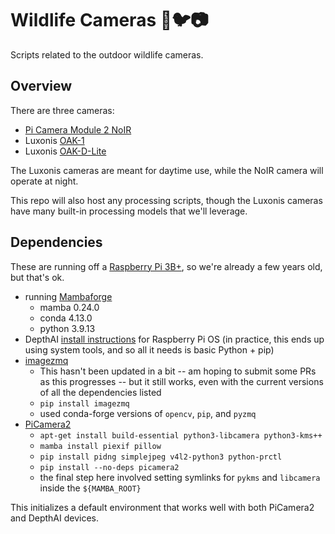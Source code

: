 # Wildlife Cameras 🦌️🐦️📷️

Scripts related to the outdoor wildlife cameras.

## Overview

There are three cameras:
  - [Pi Camera Module 2 NoIR](https://www.raspberrypi.com/products/pi-noir-camera-v2/)
  - Luxonis [OAK-1](https://docs.luxonis.com/projects/hardware/en/latest/pages/BW1093.html)
  - Luxonis [OAK-D-Lite](https://docs.luxonis.com/projects/hardware/en/latest/pages/DM9095.html)

The Luxonis cameras are meant for daytime use, while the NoIR camera will operate at night.

This repo will also host any processing scripts, though the Luxonis cameras have many built-in processing models that we'll leverage.

## Dependencies

These are running off a [Raspberry Pi 3B+](https://www.raspberrypi.com/products/raspberry-pi-3-model-b-plus/), so we're already a few years old, but that's ok.

 - running [Mambaforge](https://github.com/conda-forge/miniforge#mambaforge)
   - mamba 0.24.0
   - conda 4.13.0
   - python 3.9.13
 - DepthAI [install instructions](https://docs.luxonis.com/projects/api/en/latest/install/#raspberry-pi-os) for Raspberry Pi OS (in practice, this ends up using system tools, and so all it needs is basic Python + pip)
 - [imagezmq](https://github.com/jeffbass/imagezmq#dependencies-and-installation)
   - This hasn't been updated in a bit -- am hoping to submit some PRs as this progresses -- but it still works, even with the current versions of all the dependencies listed
   - `pip install imagezmq`
   - used conda-forge versions of `opencv`, `pip`, and `pyzmq`
 - [PiCamera2](https://github.com/raspberrypi/picamera2#picamera2-on-pi-3-and-ealier-devices)
   - `apt-get install build-essential python3-libcamera python3-kms++`
   - `mamba install piexif pillow`
   - `pip install pidng simplejpeg v4l2-python3 python-prctl`
   - `pip install --no-deps picamera2`
   - the final step here involved setting symlinks for `pykms` and `libcamera` inside the `${MAMBA_ROOT}`

This initializes a default environment that works well with both PiCamera2 and DepthAI devices.
